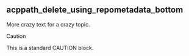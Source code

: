 ## acppath_delete_using_repometadata_bottom

More crazy text for a crazy topic.

> [!CAUTION]
>
> This is a standard CAUTION block.
